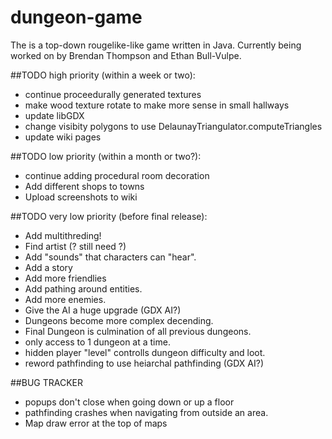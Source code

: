 # dungeon-game
The is a top-down rougelike-like game written in Java. Currently being worked on by Brendan Thompson and Ethan  Bull-Vulpe.

##TODO high priority (within a week or two):
* continue proceedurally generated textures
* make wood texture rotate to make more sense in small hallways
* update libGDX
* change visibity polygons to use DelaunayTriangulator.computeTriangles
* update wiki pages

##TODO low priority (within a month or two?):
* continue adding procedural room decoration
* Add different shops to towns
* Upload screenshots to wiki

##TODO very low priority (before final release):
* Add multithreding!
* Find artist (? still need ?)
* Add "sounds" that characters can "hear".
* Add a story
* Add more friendlies
* Add pathing around entities.
* Add more enemies.
* Give the AI a huge upgrade (GDX AI?)
* Dungeons become more complex decending.
* Final Dungeon is culmination of all previous dungeons.
* only access to 1 dungeon at a time.
* hidden player "level" controlls dungeon difficulty and loot.
* reword pathfinding to use heiarchal pathfinding (GDX AI?)

##BUG TRACKER
* popups don't close when going down or up a floor
* pathfinding crashes when navigating from outside an area.
* Map draw error at the top of maps
